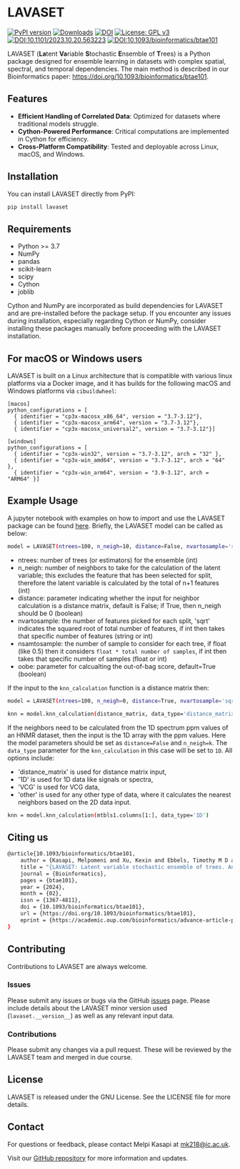 # LAVASET

[![PyPI version](https://badge.fury.io/py/lavaset.svg)](https://badge.fury.io/py/lavaset)
[![Downloads](https://static.pepy.tech/badge/lavaset)](https://pepy.tech/project/lavaset)
[![DOI](https://zenodo.org/badge/566889202.svg)](https://zenodo.org/doi/10.5281/zenodo.10816838)
[![License: GPL v3](https://img.shields.io/badge/License-GPLv3-blue.svg)](https://www.gnu.org/licenses/gpl-3.0)
[![DOI:10.1101/2023.10.20.563223](http://img.shields.io/badge/DOI-10.1101/2023.10.20.563223-BE2536.svg)](https://doi.org/10.1101/2023.10.20.563223)
[![DOI:10.1093/bioinformatics/btae101](http://img.shields.io/badge/DOI-10.1093/bioinformatics/btae101-0887BA.svg)](https://doi.org/10.1093/bioinformatics/btae101)

LAVASET (**La**tent **Va**riable **S**tochastic **E**nsemble of **T**rees) is a Python package designed for ensemble learning in datasets with complex spatial, spectral, and temporal dependencies. The main method is described in our Bioinformatics paper: https://doi.org/10.1093/bioinformatics/btae101. 

## Features

- **Efficient Handling of Correlated Data**: Optimized for datasets where traditional models struggle.
- **Cython-Powered Performance**: Critical computations are implemented in Cython for efficiency.
- **Cross-Platform Compatibility**: Tested and deployable across Linux, macOS, and Windows.

## Installation

You can install LAVASET directly from PyPI:

```bash
pip install lavaset
```

## Requirements
- Python >= 3.7
- NumPy
- pandas
- scikit-learn
- scipy
- Cython
- joblib

Cython and NumPy are incorporated as build dependencies for LAVASET and are pre-installed before the package setup. If you encounter any issues during installation, especially regarding Cython or NumPy, consider installing these packages manually before proceeding with the LAVASET installation.

## For macOS or Windows users

LAVASET is built on a Linux architecture that is compatible with various linux platforms via a Docker image, and it has builds for the following macOS and Windows platforms via ``cibuildwheel``: 

```
[macos]
python_configurations = [
  { identifier = "cp3x-macosx_x86_64", version = "3.7-3.12"},
  { identifier = "cp3x-macosx_arm64", version = "3.7-3.12"},
  { identifier = "cp3x-macosx_universal2", version = "3.7-3.12"}]

[windows]
python_configurations = [
  { identifier = "cp3x-win32", version = "3.7-3.12", arch = "32" },
  { identifier = "cp3x-win_amd64", version = "3.7-3.12", arch = "64" },
  { identifier = "cp3x-win_arm64", version = "3.9-3.12", arch = "ARM64" }]
```

<!-- however if you want to install directly to a MacOS or Windows environment using the conda would be the easiest way to do it. -->
<!-- 
### Step 1: Create a Conda environment

First, create and activate the conda environment where you'll install the Linux-built packages.

```bash
conda create -n lavaset-env python=3.x
conda activate lavaset-env
```
### Step 2: Add the Conda-forge channel
Add the Conda-forge channel, which provides many pre-built packages for various platforms.

```bash 
conda config --add channels conda-forge
```
### Step 3: Install OS specific build of LAVASET, example for linux-built LAVASET

```bash 
conda install LAVASET=0.1.0=linux-64
``` -->
## Example Usage

A jupyter notebook with examples on how to import and use the LAVASET package can be found [here](https://github.com/melkasapi/LAVASET/blob/main/examples/run_lavaset.ipynb). Briefly, the LAVASET model can be called as below:

```bash
model = LAVASET(ntrees=100, n_neigh=10, distance=False, nvartosample='sqrt', nsamtosample=0.5, oobe=True) 
```

- ntrees: number of trees (or estimators) for the ensemble (int)
- n_neigh: number of neighbors to take for the calculation of the latent variable; this excludes the feature that has been selected for split, therefore the latent variable is calculated by the total of n+1 features (int)
- distance: parameter indicating whether the input for neighbor calculation is a distance matrix, default is False; if True, then n_neigh should be 0 (boolean)
- nvartosample: the number of features picked for each split, 'sqrt' indicates the squared root of total number of features, if int then takes that specific number of features (string or int)
- nsamtosample: the number of sample to consider for each tree, if float (like 0.5) then it considers `float * total number of samples`, if int then takes that specific number of samples (float or int)
- oobe: parameter for calcualting the out-of-bag score, default=True (boolean)

If the input to the `knn_calculation` function is a distance matrix then:
```bash
model = LAVASET(ntrees=100, n_neigh=0, distance=True, nvartosample='sqrt', nsamtosample=0.5, oobe=True) 

knn = model.knn_calculation(distance_matrix, data_type='distance_matrix')
```
If the neighbors need to be calculated from the 1D spectrum ppm values of an HNMR dataset, then the input is the 1D array with the ppm values. Here the model parameters should be set as `distance=False` and `n_neigh=k`. The `data_type` parameter for the `knn_calculation` in this case will be set to `1D`. All options include:
- 'distance_matrix' is used for distance matrix input, 
- '1D' is used for 1D data like signals or spectra, 
- 'VCG' is used for VCG data, 
- 'other' is used for any other type of data, where it calculates the nearest neighbors based on the 2D data input. 

```bash 
knn = model.knn_calculation(mtbls1.columns[1:], data_type='1D')
```

## Citing us
```bash 
@article{10.1093/bioinformatics/btae101,
    author = {Kasapi, Melpomeni and Xu, Kexin and Ebbels, Timothy M D and O’Regan, Declan P and Ware, James S and Posma, Joram M},
    title = "{LAVASET: Latent variable stochastic ensemble of trees. An ensemble method for correlated datasets with spatial, spectral, and temporal dependencies}",
    journal = {Bioinformatics},
    pages = {btae101},
    year = {2024},
    month = {02},
    issn = {1367-4811},
    doi = {10.1093/bioinformatics/btae101},
    url = {https://doi.org/10.1093/bioinformatics/btae101},
    eprint = {https://academic.oup.com/bioinformatics/advance-article-pdf/doi/10.1093/bioinformatics/btae101/56732749/btae101.pdf},
}
```

## Contributing

Contributions to LAVASET are always welcome.

### Issues 
Please submit any issues or bugs via the GitHub [issues](https://github.com/melkasapi/LAVASET/issues) page. Please include details about the LAVASET minor version used (`lavaset.__version__`) as well as any relevant input data.

### Contributions
Please submit any changes via a pull request. These will be reviewed by the LAVASET team and merged in due course.


## License

LAVASET is released under the GNU License. See the LICENSE file for more details.

## Contact

For questions or feedback, please contact Melpi Kasapi at mk218@ic.ac.uk.

Visit our [GitHub repository](https://github.com/melkasapi/LAVASET) for more information and updates.

